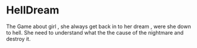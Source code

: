 # HellDream
The Game about girl  , she always get back in to her dream , were she down to hell. She need to understand what the the cause of the nightmare and destroy it.
